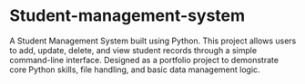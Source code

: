 # Student-management-system
A Student Management System built using Python. This project allows users to add, update, delete, and view student records through a simple command-line interface. Designed as a portfolio project to demonstrate core Python skills, file handling, and basic data management logic.
